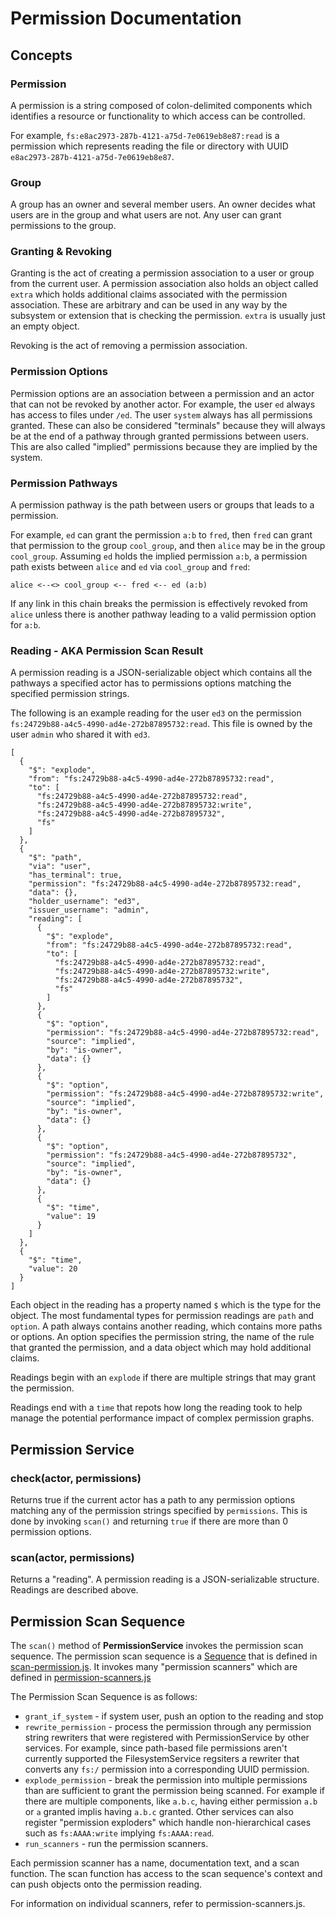 # Permission Documentation

## Concepts

### Permission

A permission is a string composed of colon-delimited components which identifies
a resource or functionality to which access can be controlled.

For example, `fs:e8ac2973-287b-4121-a75d-7e0619eb8e87:read` is a permission which
represents reading the file or directory with UUID `e8ac2973-287b-4121-a75d-7e0619eb8e87`.

### Group

A group has an owner and several member users. An owner decides what users are in the
group and what users are not. Any user can grant permissions to the group.

### Granting & Revoking

Granting is the act of creating a permission association to a user or group from
the current user. A permission association also holds an object called `extra`
which holds additional claims associated with the permission association.
These are arbitrary and can be used in any way by the subsystem or extension that
is checking the permission. `extra` is usually just an empty object.

Revoking is the act of removing a permission association.

### Permission Options

Permission options are an association between a permission and an actor that can not
be revoked by another actor. For example, the user `ed` always has access to files
under `/ed`. The user `system` always has all permissions granted. These can also be
considered "terminals" because they will always be at
the end of a pathway through granted permissions between users.
This are also called "implied" permissions because they are implied by the system.

### Permission Pathways

A permission pathway is the path between users or groups that leads to a permission.

For example, `ed` can grant the permission `a:b` to `fred`, then `fred` can grant
that permission to the group `cool_group`, and then `alice` may be in the group
`cool_group`. Assuming `ed` holds the implied permission `a:b`, a permission path
exists between `alice` and `ed` via `cool_group` and `fred`:

```
alice <--<> cool_group <-- fred <-- ed (a:b)
```

If any link in this chain breaks the permission is effectively revoked from `alice`
unless there is another pathway leading to a valid permission option for `a:b`.

### Reading - AKA Permission Scan Result

A permission reading is a JSON-serializable object which contains all the pathways
a specified actor has to permissions options matching the specified permission strings.

The following is an example reading for the user `ed3` on the permission
`fs:24729b88-a4c5-4990-ad4e-272b87895732:read`. This file is owned by the
user `admin` who shared it with `ed3`.

```
[
  {
    "$": "explode",
    "from": "fs:24729b88-a4c5-4990-ad4e-272b87895732:read",
    "to": [
      "fs:24729b88-a4c5-4990-ad4e-272b87895732:read",
      "fs:24729b88-a4c5-4990-ad4e-272b87895732:write",
      "fs:24729b88-a4c5-4990-ad4e-272b87895732",
      "fs"
    ]
  },
  {
    "$": "path",
    "via": "user",
    "has_terminal": true,
    "permission": "fs:24729b88-a4c5-4990-ad4e-272b87895732:read",
    "data": {},
    "holder_username": "ed3",
    "issuer_username": "admin",
    "reading": [
      {
        "$": "explode",
        "from": "fs:24729b88-a4c5-4990-ad4e-272b87895732:read",
        "to": [
          "fs:24729b88-a4c5-4990-ad4e-272b87895732:read",
          "fs:24729b88-a4c5-4990-ad4e-272b87895732:write",
          "fs:24729b88-a4c5-4990-ad4e-272b87895732",
          "fs"
        ]
      },
      {
        "$": "option",
        "permission": "fs:24729b88-a4c5-4990-ad4e-272b87895732:read",
        "source": "implied",
        "by": "is-owner",
        "data": {}
      },
      {
        "$": "option",
        "permission": "fs:24729b88-a4c5-4990-ad4e-272b87895732:write",
        "source": "implied",
        "by": "is-owner",
        "data": {}
      },
      {
        "$": "option",
        "permission": "fs:24729b88-a4c5-4990-ad4e-272b87895732",
        "source": "implied",
        "by": "is-owner",
        "data": {}
      },
      {
        "$": "time",
        "value": 19
      }
    ]
  },
  {
    "$": "time",
    "value": 20
  }
]
```

Each object in the reading has a property named `$` which is the type for the object.
The most fundamental types for permission readings are `path` and `option`. A path
always contains another reading, which contains more paths or options. An option
specifies the permission string, the name of the rule that granted the permission,
and a data object which may hold additional claims.

Readings begin with an `explode` if there are multiple strings that may grant the
permission.

Readings end with a `time` that repots how long the reading took to help manage
the potential performance impact of complex permission graphs.

## Permission Service

### check(actor, permissions)

Returns true if the current actor has a path to any permission options matching
any of the permission strings specified by `permissions`. This is done by invoking
`scan()` and returning `true` if there are more than 0 permission options.

### scan(actor, permissions)

Returns a "reading". A permission reading is a JSON-serializable structure.
Readings are described above.

## Permission Scan Sequence

The `scan()` method of **PermissionService** invokes the permission scan sequence.
The permission scan sequence is a [Sequence](https://github.com/HeyPuter/puter/blob/0e0bfd6d7c92eed5080518a099c9a66a2f2dc9ec/src/backend/src/codex/Sequence.js)
that is defined in [scan-permission.js](src/backend/src/structured/sequence/scan-permission.js).
It invokes many "permission scanners" which are defined in
[permission-scanners.js](src/backend/src/unstructured/permission-scanners.js)

The Permission Scan Sequence is as follows:
- `grant_if_system` - if system user, push an option to the reading and stop
- `rewrite_permission` - process the permission through any permission string
  rewriters that were registered with PermissionService by other services.
  For example, since path-based file permissions aren't currently supported
  the FilesystemService regsiters a rewriter that converts any `fs:/`
  permission into a corresponding UUID permission.
- `explode_permission` - break the permission into multiple permissions
  than are sufficient to grant the permission being scanned. For example if
  there are multiple components, like `a.b.c`, having either permission `a.b` or
  `a` granted implis having `a.b.c` granted. Other services can also register
  "permission exploders" which handle non-hierarchical cases such as
  `fs:AAAA:write` implying `fs:AAAA:read`.
- `run_scanners` - run the permission scanners.

Each permission scanner has a name, documentation text, and a scan function.
The scan function has access to the scan sequence's context and can push
objects onto the permission reading.

For information on individual scanners, refer to permission-scanners.js.
